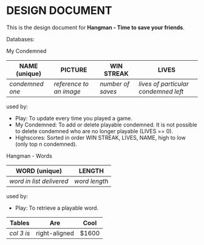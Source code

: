 DESIGN DOCUMENT
===============

This is the design document for **Hangman - Time to save your friends**.

Databases:

My Condemned

| NAME (unique)   | PICTURE                 | WIN STREAK        | LIVES                                |
| --------------- | ----------------------- | ----------------- | ------------------------------------ |
| *condemned one* | *reference to an image* | *number of saves* | *lives of particular condemned left* |

used by: 
- Play: To update every time you played a game.
- My Condemned: To add or delete playable condemned. It is not possible to delete condemned who are no longer playable (LIVES == 0).
- Highscores: Sorted in order WIN STREAK, LIVES, NAME, high to low (only top n condemned).

Hangman - Words

| WORD (unique)            | LENGTH        |
| ------------------------ | ------------- |
| *word in list delivered* | *word length* |

used by: 
- Play: To retrieve a playable word.


| Tables        | Are           | Cool  |
| ------------- | ------------- | ----- |
| *col 3 is*      | right-aligned | $1600 |
